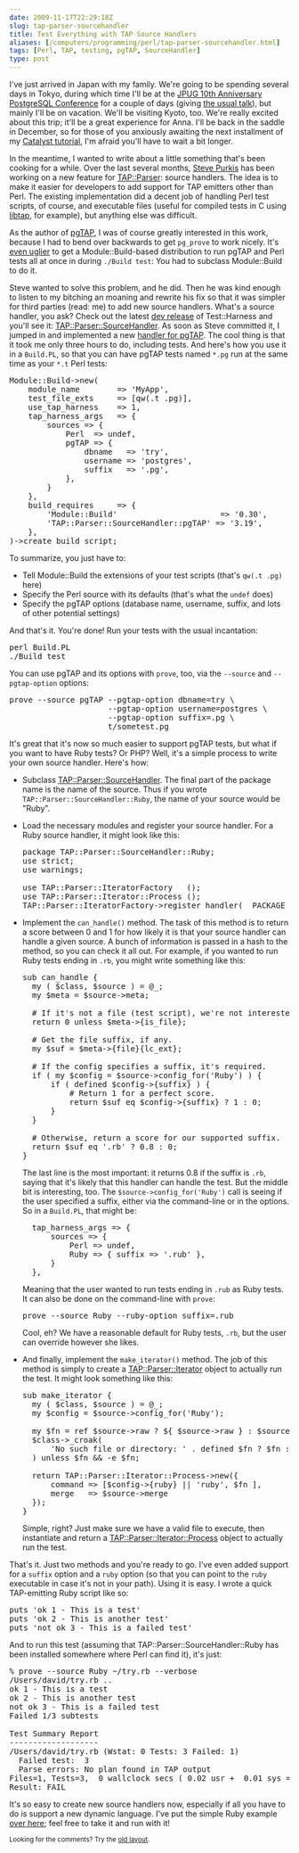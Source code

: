 ```yaml
--- 
date: 2009-11-17T22:29:18Z
slug: tap-parser-sourcehandler
title: Test Everything with TAP Source Handlers
aliases: [/computers/programming/perl/tap-parser-sourcehandler.html]
tags: [Perl, TAP, testing, pgTAP, SourceHandler]
type: post
---
```


<p>I've just arrived in Japan with my family. We're going to be spending several days in Tokyo, during which time I'll be at the <a href="http://www.postgresql.jp/events/pgcon09j/e/">JPUG 10th Anniversary PostgreSQL Conference</a> for a couple of days (giving <a href="http://www.postgresql.jp/events/pgcon09j/e/program_2#7" title="Unit Test your Database!">the usual talk</a>), but mainly I'll be on vacation. We'll be visiting Kyoto, too. We're really excited about this trip; it'll be a great experience for Anna. I'll be back in the saddle in December, so for those of you anxiously awaiting the next installment of my <a href="/computers/programming/perl/catalyst">Catalyst tutorial</a>, I'm afraid you'll have to wait a bit longer.</p>

<p>In the meantime, I wanted to write about a little something that's been cooking for a while. Over the last several months, <a href="http://www.spurkis.org/">Steve Purkis</a> has been working on a new feature for <a href="http://search.cpan.org/dist/Test&#x002d;Harness/" title="Test::Harness (with TAP:Parser) on CPAN">TAP::Parser</a>: source handlers. The idea is to make it easier for developers to add support for TAP emitters other than Perl. The existing implementation did a decent job of handling Perl test scripts, of course, and executable files (useful for compiled tests in C using <a href="http://code.google.com/p/libperl/wiki/Libtap">libtap</a>, for example), but anything else was difficult.</p>

<p>As the author of <a href="http://pgtap.projects.postgresql.org/">pgTAP</a>, I was of course greatly interested in this work, because I had to bend over backwards to get <code>pg_prove</code> to work nicely. It's <a href="http://pgtap.projects.postgresql.org/integration.html#perl">even uglier</a> to get a Module::Build&#x002d;based distribution to run pgTAP and Perl tests all at once in during <code>./Build test</code>: You had to subclass Module::Build to do it.</p>

<p>Steve wanted to solve this problem, and he did. Then he was kind enough to listen to my bitching an moaning and rewrite his fix so that it was simpler for third parties (read: me) to add new source handlers. What's a source handler, you ask? Check out the latest <a href="http://search.cpan.org/dist/Test&#x002d;Harness/" title="Test::Harness on CPAN">dev release</a> of Test::Harness and you'll see it: <a href="http://search.cpan.org/perldoc?TAP::Parser::SourceHandler">TAP::Parser::SourceHandler</a>. As soon as Steve committed it, I jumped in and implemented a new <a href="http://search.cpan.org/perldoc?TAP::Parser::SourceHandler::pgTAP">handler for pgTAP</a>. The cool thing is that it took me only three hours to do, including tests. And here's how you use it in a <code>Build.PL</code>, so that you can have pgTAP tests named <code>*.pg</code> run at the same time as your <code>*.t</code> Perl tests:</p>

<pre>
Module::Build&#x002d;&gt;new(
    module_name        =&gt; &#x27;MyApp&#x27;,
    test_file_exts     =&gt; [qw(.t .pg)],
    use_tap_harness    =&gt; 1,
    tap_harness_args   =&gt; {
        sources =&gt; {
            Perl  =&gt; undef,
            pgTAP =&gt; {
                dbname   =&gt; &#x27;try&#x27;,
                username =&gt; &#x27;postgres&#x27;,
                suffix   =&gt; &#x27;.pg&#x27;,
            },
        }
    },
    build_requires     =&gt; {
        &#x27;Module::Build&#x27;                      =&gt; &#x27;0.30&#x27;,
        &#x27;TAP::Parser::SourceHandler::pgTAP&#x27; =&gt; &#x27;3.19&#x27;,
    },
)&#x002d;&gt;create_build_script;
</pre>

<p>To summarize, you just have to:</p>

<ul>
<li>Tell Module::Build the extensions of your test scripts (that's <code>qw(.t .pg)</code> here)</li>
<li>Specify the Perl source with its defaults (that's what the <code>undef</code> does)</li>
<li>Specify the pgTAP options (database name, username, suffix, and lots of other potential settings)</li>
</ul>

<p>And that's it. You're done! Run your tests with the usual incantation:</p>

<pre>
perl Build.PL
./Build test
</pre>

<p>You can use pgTAP and its options with <code>prove</code>, too, via the <code>&#x002d;&#x002d;source</code> and  <code>&#x002d;&#x002d;pgtap&#x002d;option</code> options:</p>

<pre>
prove &#x002d;&#x002d;source pgTAP &#x002d;&#x002d;pgtap&#x002d;option dbname=try \
                     &#x002d;&#x002d;pgtap&#x002d;option username=postgres \
                     &#x002d;&#x002d;pgtap&#x002d;option suffix=.pg \
                     t/sometest.pg
</pre>

<p>It's great that it's now so much easier to support pgTAP tests, but what if you want to have Ruby tests? Or PHP? Well, it's a simple process to write your own source handler. Here's how:</p>

<ul>
<li><p>Subclass <a href="http://search.cpan.org/perldoc?TAP::Parser::SourceHandler">TAP::Parser::SourceHandler</a>. The final part of the package name is the name of the source. Thus if you wrote <code>TAP::Parser::SourceHandler::Ruby</code>, the name of your source would be "Ruby".</p></li>
<li><p>Load the necessary modules and register your source handler. For a Ruby source handler, it might look like this:</p>

<pre>
package TAP::Parser::SourceHandler::Ruby;
use strict;
use warnings;

use TAP::Parser::IteratorFactory   ();
use TAP::Parser::Iterator::Process ();
TAP::Parser::IteratorFactory&#x002d;>register_handler(__PACKAGE__);
</pre></li>
<li><p>Implement the <code>can_handle()</code> method. The task of this method is to return a score between 0 and 1 for how likely it is that your source handler can handle a given source. A bunch of information is passed in a hash to the method, so you can check it all out. For example, if you wanted to run Ruby tests ending in <code>.rb</code>, you might write something like this:</p>

<pre>
sub can_handle {
  my ( $class, $source ) = @_;
  my $meta = $source&#x002d;&gt;meta;

  # If it&#x27;s not a file (test script), we&#x27;re not interested.
  return 0 unless $meta&#x002d;&gt;{is_file};

  # Get the file suffix, if any.
  my $suf = $meta&#x002d;&gt;{file}{lc_ext};

  # If the config specifies a suffix, it&#x27;s required.
  if ( my $config = $source&#x002d;&gt;config_for(&#x27;Ruby&#x27;) ) {
      if ( defined $config&#x002d;&gt;{suffix} ) {
          # Return 1 for a perfect score.
          return $suf eq $config&#x002d;&gt;{suffix} ? 1 : 0;
      }
  }

  # Otherwise, return a score for our supported suffix.
  return $suf eq &#x27;.rb&#x27; ? 0.8 : 0;
}
</pre>

<p>The last line is the most important: it returns 0.8 if the suffix is <code>.rb</code>, saying that it's likely that this handler can handle the test. But the middle bit is interesting, too. The <code>$source&#x002d;&gt;config_for(&#x0027;Ruby&#x0027;)</code> call is seeing if the user specified a suffix, either via the command&#x002d;line or in the options. So in a <code>Build.PL</code>, that might be:</p>

<pre>
  tap_harness_args =&gt; {
      sources =&gt; {
          Perl =&gt; undef,
          Ruby =&gt; { suffix =&gt; &#x27;.rub&#x27; },
      }
  },
</pre>

<p>Meaning that the user wanted to run tests ending in <code>.rub</code> as Ruby tests. It can also be done on the command&#x002d;line with <code>prove</code>:</p>

<pre>
prove &#x002d;&#x002d;source Ruby &#x002d;&#x002d;ruby&#x002d;option suffix=.rub
</pre>

<p>Cool, eh? We have a reasonable default for Ruby tests, <code>.rb</code>, but the user can override however she likes.</p></li>
<li><p>And finally, implement the <code>make_iterator()</code> method. The job of this method is simply to create a <a href="http://search.cpan.org/perldoc?TAP::Parser::Iterator">TAP::Parser::Iterator</a> object to actually run the test. It might look something like this:</p>

<pre>
sub make_iterator {
  my ( $class, $source ) = @_;
  my $config = $source&#x002d;&gt;config_for(&#x27;Ruby&#x27;);

  my $fn = ref $source&#x002d;&gt;raw ? ${ $source&#x002d;&gt;raw } : $source&#x002d;&gt;raw;
  $class&#x002d;&gt;_croak(
      &#x27;No such file or directory: &#x27; . defined $fn ? $fn : &#x27;&#x27;
  ) unless $fn &amp;&amp; &#x002d;e $fn;

  return TAP::Parser::Iterator::Process&#x002d;&gt;new({
      command =&gt; [$config&#x002d;&gt;{ruby} || &#x27;ruby&#x27;, $fn ],
      merge   =&gt; $source&#x002d;&gt;merge
  });
}
</pre>

<p>Simple, right? Just make sure we have a valid file to execute, then instantiate and return a <a href="http://search.cpan.org/perldoc?TAP::Parser::Iterator::Process" title="TAP::Parser::Iterator::Process on CPAN">TAP::Parser::Iterator::Process</a> object to actually run the test.</p></li>
</ul>

<p>That's it. Just two methods and you're ready to go. I've even added support for a <code>suffix</code> option and a <code>ruby</code> option (so that you can point to the <code>ruby</code> executable in case it's not in your path). Using it is easy. I wrote a quick TAP&#x002d;emitting Ruby script like so:</p>

<pre>
puts &#x0027;ok 1 &#x002d; This is a test&#x0027;
puts &#x0027;ok 2 &#x002d; This is another test&#x0027;
puts &#x0027;not ok 3 &#x002d; This is a failed test&#x0027;
</pre>

<p>And to run this test (assuming that TAP::Parser::SourceHandler::Ruby has been installed somewhere where Perl can find it), it&#x0027;s just:</p>

<pre>
% prove &#x002d;&#x002d;source Ruby ~/try.rb &#x002d;&#x002d;verbose
/Users/david/try.rb .. 
ok 1 &#x002d; This is a test
ok 2 &#x002d; This is another test
not ok 3 &#x002d; This is a failed test
Failed 1/3 subtests 

Test Summary Report
&#x002d;&#x002d;&#x002d;&#x002d;&#x002d;&#x002d;&#x002d;&#x002d;&#x002d;&#x002d;&#x002d;&#x002d;&#x002d;&#x002d;&#x002d;&#x002d;&#x002d;&#x002d;&#x002d;
/Users/david/try.rb (Wstat: 0 Tests: 3 Failed: 1)
  Failed test:  3
  Parse errors: No plan found in TAP output
Files=1, Tests=3,  0 wallclock secs ( 0.02 usr +  0.01 sys =  0.03 CPU)
Result: FAIL
</pre>

<p>It&#x0027;s so easy to create new source handlers now, especially if all you have to do is support a new dynamic language. I've put the simple Ruby example <a href="/code/TAP-Parser-SourceHandler-Ruby.pm">over here</a>; feel free to take it and run with it!</p>

<p class="past"><small>Looking for the comments? Try the <a rel="nofollow" href="//past.justatheory.com/computers/programming/perl/tap-parser-sourcehandler.html">old layout</a>.</small></p>


